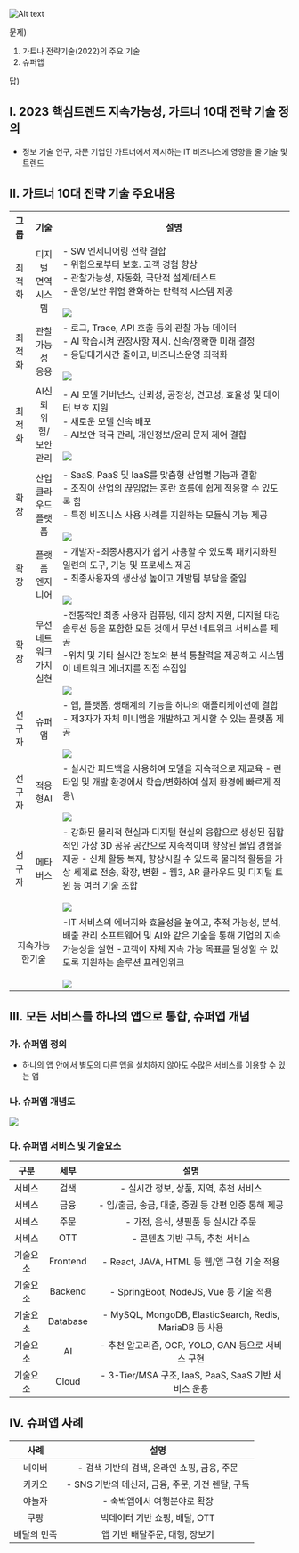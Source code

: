 ![Alt text](image-3.png)

문제)
1. 가트나 전략기술(2022)의 주요 기술
2. 슈퍼앱

답)
 
## I. 2023 핵심트렌드 지속가능성, 가트너 10대 전략 기술 정의

- 정보 기술 연구, 자문 기업인 가트너에서 제시하는 IT 비즈니스에 영향을 줄 기술 및 트렌드

## II. 가트너 10대 전략 기술 주요내용

<table>
    <style>
        th, td { text-align: center; }
        .desc { text-align: left; }
    </style>
    <tr>
        <th>그룹</th>
        <th>기술</th>
        <th>설명</th>
    </tr>
    <tr>
        <td>최적화</td>
        <td>디지털<br>면역<br>시스템</td>
        <td class="desc">
        - SW 엔제니어링 전략 결합<br>
        - 위협으로부터 보호. 고객 경험 향상<br>
        - 관찰가능성, 자동화, 극단적 설계/테스트<br>
        - 운영/보안 위험 완화하는 탄력적 시스템 제공<br><br>
        <img src="./Images/DS003_1.png">
        </td>    
    </tr>
    <tr>
        <td>최적화</td>
        <td>관찰<br>가능성<br>응용</td>
        <td class="desc">
         - 로그, Trace, API 호출 등의 관찰 가능 데이터<br>
         - AI 학습시켜 권장사항 제시. 신속/정확한 미래 결정<br>
         - 응답대기시간 줄이고, 비즈니스운영 최적화<br><br>
        <img src="./Images/DS003_2.png">
        </td>    
    </tr>
    <tr>
        <td>최적화</td>
        <td>AI신뢰<br>위험/보안<br>관리</td>
        <td class="desc">
         - AI 모델 거버넌스, 신뢰성, 공정성, 견고성, 효율성 및 데이터 보호 지원<br>
         - 새로운 모델 신속 배포<br>
         - AI보안 적극 관리, 개인정보/윤리 문제 제어 결합<br><br>
        <img src="./Images/DS003_3.png">
        </td>     
    </tr>
    <tr>
        <td>확장</td>
        <td>산업<br>클라우드<br>플랫폼</td>
        <td class="desc">
         - SaaS, PaaS 및 IaaS를 맞춤형 산업별 기능과 결합<br>
- 조직이 산업의 끊임없는 혼란 흐름에 쉽게 적응할 수 있도록 함<br>
- 특정 비즈니스 사용 사례를 지원하는 모듈식 기능 제공<br><br>
        <img src="./Images/DS003_4.png">
        </td>     
    </tr>
    <tr>
        <td>확장</td>
        <td>플랫폼<br>엔지니어<br></td>
        <td class="desc">
         - 개발자-최종사용자가 쉽게 사용할 수 있도록 패키지화된 일련의 도구, 기능 및 프로세스 제공<br>
- 최종사용자의 생산성 높이고 개발팀 부담을 줄임<br><br>
        <img src="./Images/DS003_5.png">
        </td>  
    </tr>
    <tr>
        <td>확장</td>
        <td>무선네트워크<br>가치실현<br></td>
        <td class="desc">
         -전통적인 최종 사용자 컴퓨팅, 에지 장치 지원, 디지털 태깅 솔루션 등을 포함한 모든 것에서 무선 네트워크 서비스를 제공<br>
-위치 및 기타 실시간 정보와 분석 통찰력을 제공하고 시스템이 네트워크 에너지를 직접 수집임<br><br>
        <img src="./Images/DS003_6.png">
        </td>  
    </tr>
    <tr>
        <td>선구자</td>
        <td>슈퍼앱<br></td>
        <td class="desc">
        - 앱, 플랫폼, 생태계의 기능을 하나의 애플리케이션에 결합
        - 제3자가 자체 미니앱을 개발하고 게시할 수 있는 플랫폼 제공
        <br><br>
        <img src="./Images/DS003_7.png">
        </td>  
    </tr>
    <tr>
        <td>선구자</td>
        <td>적응형AI<br></td>
        <td class="desc">
        - 실시간 피드백을 사용하여 모델을 지속적으로 재교육
        - 런타임 및 개발 환경에서 학습/변화하여 실제 환경에 빠르게 적응\
        <br><br>
        <img src="./Images/DS003_8.png">
        </td>  
    </tr>
    <tr>
        <td>선구자</td>
        <td>메타버스<br></td>
        <td class="desc">
        - 강화된 물리적 현실과 디지털 현실의 융합으로 생성된 집합적인 가상 3D 공유 공간으로 지속적이며 향상된 몰입 경험을 제공
        - 신체 활동 복제, 향상시킬 수 있도록 물리적 활동을 가상 세계로 전송, 확장, 변환
        - 웹3, AR 클라우드 및 디지털 트윈 등 여러 기술 조합
        <br><br>
        <img src="./Images/DS003_9.png">
        </td>  
    </tr>    
    <tr>
        <td colspan="2">지속가능한기술</td>
        <td class="desc">
        -IT 서비스의 에너지와 효율성을 높이고, 추적 가능성, 분석, 배출 관리 소프트웨어 및 AI와 같은 기술을 통해 기업의 지속 가능성을 실현
        -고객이 자체 지속 가능 목표를 달성할 수 있도록 지원하는 솔루션 프레임워크
        <br><br>
        <img src="./Images/DS003_10.png">
        </td>  
    </tr>
</table>


## III. 모든 서비스를 하나의 앱으로 통합, 슈퍼앱 개념
### 가. 슈퍼앱 정의
- 하나의 앱 안에서 별도의 다른 앱을 설치하지 않아도 수많은 서비스를 이용할 수 있는 앱

### 나. 슈퍼앱 개념도
<img src="./Images/DS003_7.png">

### 다. 슈퍼앱 서비스 및 기술요소

구분 | 세부 | 설명
-- | -- | --
서비스 | 검색 | - 실시간 정보, 상품, 지역, 추천 서비스
서비스 | 금융 | - 입/출금, 송금, 대출, 증권 등 간편 인증 통해 제공
서비스 | 주문 | - 가전, 음식, 생필품 등 실시간 주문
서비스 | OTT | - 콘텐츠 기반 구독, 추천 서비스
기술요소 | Frontend | - React, JAVA, HTML 등 웹/앱 구현 기술 적용 
기술요소 | Backend | - SpringBoot, NodeJS, Vue 등 기술 적용
기술요소 | Database | - MySQL, MongoDB, ElasticSearch, Redis, MariaDB 등 사용
기술요소 | AI | - 추천 알고리즘, OCR, YOLO, GAN 등으로 서비스 구현
기술요소 | Cloud | - 3-Tier/MSA 구조, IaaS, PaaS, SaaS 기반 서비스 운용

## IV. 슈퍼앱 사례

사례 | 설명
-- | --
네이버 | - 검색 기반의 검색, 온라인 쇼핑, 금융, 주문
카카오 | - SNS 기반의 메신저, 금융, 주문, 가전 렌탈, 구독
야놀자 | - 숙박앱에서 여행분야로 확장
쿠팡 | 빅데이터 기반 쇼핑, 배달, OTT
배달의 민족 | 앱 기반 배달주문, 대행, 장보기 